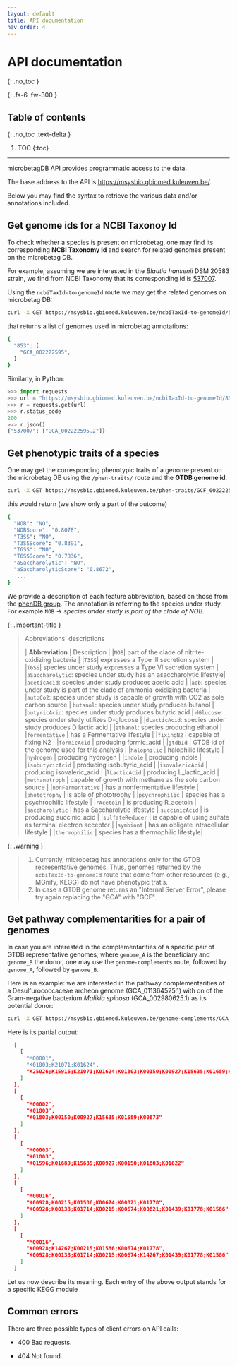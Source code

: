 ```yaml
---
layout: default
title: API documentation
nav_order: 4
---
```


# API documentation
{: .no_toc }

<!-- Just the Docs has some specific configuration parameters that can be defined in your Jekyll site's _config.yml file. -->
{: .fs-6 .fw-300 }

## Table of contents
{: .no_toc .text-delta }

1. TOC
{:toc}

---



microbetagDB API provides programmatic access to the data. 

The base address to the API is https://msysbio.gbiomed.kuleuven.be/.

Below you may find the syntax to retrieve the various data and/or annotations included.


## Get genome ids for a NCBI Taxonoy Id

To check whether a species is present on microbetag, one may find its corresponding **NCBI Taxonomy Id** and search for 
related genomes present on the microbetag DB. 

For example, assuming we are interested in the *Blautia hansenii* DSM 20583 strain, we find from NCBI Taxonomy that its corresponding id is [537007](https://www.ncbi.nlm.nih.gov/Taxonomy/Browser/wwwtax.cgi?id=537007).

Using the `ncbiTaxId-to-genomeId` route we may get the related genomes on microbetag DB:

```bash
curl -X GET https://msysbio.gbiomed.kuleuven.be/ncbiTaxId-to-genomeId/537007
```
that returns a list of genomes used in microbetag annotations:

```bash
{
  "853": [
    "GCA_002222595",
  ]
}
```

Similarly, in Python:

```python
>>> import requests
>>> url = "https://msysbio.gbiomed.kuleuven.be/ncbiTaxId-to-genomeId/853"
>>> r = requests.get(url)
>>> r.status_code
200
>>> r.json()
{"537007": ["GCA_002222595.2"]}
```


## Get phenotypic traits of a species 

One may get the corresponding phenotypic traits of a genome present on the microbetag DB 
using the `/phen-traits/` route and the **GTDB genome id**.

```bash
curl -X GET https://msysbio.gbiomed.kuleuven.be/phen-traits/GCF_002222595.2
```

this would return (we show only a part of the outcome)

```bash
{
  "NOB": "NO",
  "NOBScore": "0.8078",
  "T3SS": "NO",
  "T3SSScore": "0.8391",
  "T6SS": "NO",
  "T6SSScore": "0.7836",
  "aSaccharolytic": "NO",
  "aSaccharolyticScore": "0.8672",
   ...
}
```

We provide a description of each feature abbreviation, based on those from the [phenDB group](https://phendb.org/reports/modeloverview). The annotation is referring to the species under study. For example `NOB` $\rightarrow$ *species under study is part of the clade of NOB*. 

{: .important-title }
> Abbreviations' descriptions
>
> | **Abbreviation** | Description |
> |`NOB`| part of the clade of nitrite-oxidizing bacteria |
> |`T3SS`|  expresses a Type III secretion system |
> |`T6SS`| species under study expresses a Type VI secretion system |
> |`aSaccharolytic`: species under study has an asaccharolytic lifestyle|
> |`aceticAcid`: species under study produces acetic acid |
> |`aob`: species under study is part of the clade of ammonia-oxidizing bacteria |
> |`autoCo2`: species under study is capable of growth with CO2 as sole carbon source |
> `butanol`: species under study produces butanol |
> |`butyricAcid`: species under study produces butyric acid |
> `dGlucose`: species under study utilizes D-glucose |
> |`dLacticAcid`: species under study produces D lactic acid |
> |`ethanol`: species  producing ethanol |
> |`fermentative` |  has a Fermentative lifestyle |
> |`fixingN2` |  capable of fixing N2 |
> |`formicAcid` |  producing formic_acid |
> |`gtdbId` | GTDB id of the genome used for this analysis |
> |`halophilic` | halophilic lifestyle |
> |`hydrogen` | producing hydrogen |
> |`indole` | producing indole |
> |`isobutyricAcid` | producing isobutyric_acid |
> |`isovalericAcid` | producing isovaleric_acid |
> |`lLacticAcid` | producing L_lactic_acid |
> |`methanotroph` |  capable of growth with methane as the sole carbon source |
> |`nonFermentative` | has a nonfermentative lifestyle |
> |`phototrophy` | is able of phototrophy |
> |`psychrophilic` | species  has a psychrophilic lifestyle |
> |`rAcetoin` |  is producing R_acetoin |
> |`saccharolytic` |  has a Saccharolytic lifestyle |
> `succinicAcid` |  is producing succinic_acid |
> |`sulfateReducer` | is capable of using sulfate as terminal electron acceptor |
> |`symbiont` |  has an obligate intracellular lifestyle |
> |`thermophilic` | species has a thermophilic lifestyle|
>





{: .warning }
> 1. Currently, microbetag has annotations only for the GTDB representative genomes. Thus, genomes returned by the `ncbiTaxId-to-genomeId` route that come from other resources (e.g., MGnify, KEGG) do not have phenotypic tratis.
> 2. In case a GTDB genome returns an "Internal Server Error", please try again replacing the "GCA" with "GCF". 




## Get pathway complementarities for a pair of genomes 

In case you are interested in the complementarities of a specific pair of GTDB representative genomes, where `genome_A` is the beneficiary and `genome_B` the donor, 
one may use the `genome-complements` route, followed by `genome_A`, followed by `genome_B`. 

Here is an example: we are interested in the pathway complementarities of a Desulfurococcaceae archeon genome (GCA_011364525.1) with on of the Gram-negative bacterium *Malikia spinosa* (GCA_002980625.1) as its potential donor:


```bash
curl -X GET https://msysbio.gbiomed.kuleuven.be/genome-complements/GCA_011364525.1/GCA_002980625.1
```

Here is its partial output:

```bash
  [
    [
      "M00001",
      "K01803;K21071;K01624",
      "K25026;K15916;K21071;K01624;K01803;K00150;K00927;K15635;K01689;K00873"
    ]
  ],
  [
    [
      "M00002",
      "K01803",
      "K01803;K00150;K00927;K15635;K01689;K00873"
    ]
  ],
  [
    [
      "M00003",
      "K01803",
      "K01596;K01689;K15635;K00927;K00150;K01803;K01622"
    ]
  ],
  [
    [
      "M00016",
      "K00928;K00215;K01586;K00674;K00821;K01778",
      "K00928;K00133;K01714;K00215;K00674;K00821;K01439;K01778;K01586"
    ]
  ],
  [
    [
      "M00016",
      "K00928;K14267;K00215;K01586;K00674;K01778",
      "K00928;K00133;K01714;K00215;K00674;K14267;K01439;K01778;K01586"
    ]
  ]
```

Let us now describe its meaning. 
Each entry of the above output stands for a specific KEGG module






## Common errors

There are three possible types of client errors on API calls:

- 400 Bad requests.

- 404 Not found.



